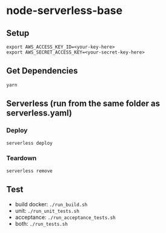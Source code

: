 # node-serverless-base

## Setup
```
export AWS_ACCESS_KEY_ID=<your-key-here>
export AWS_SECRET_ACCESS_KEY=<your-secret-key-here>
```
## Get Dependencies
```
yarn
```
## Serverless (run from the same folder as serverless.yaml)
### Deploy
```
serverless deploy
```

### Teardown
```
serverless remove
```

## Test
- build docker: `./run_build.sh`
- unit: `./run_unit_tests.sh`
- acceptance: `./run_acceptance_tests.sh`
- both: `./run_tests.sh`
